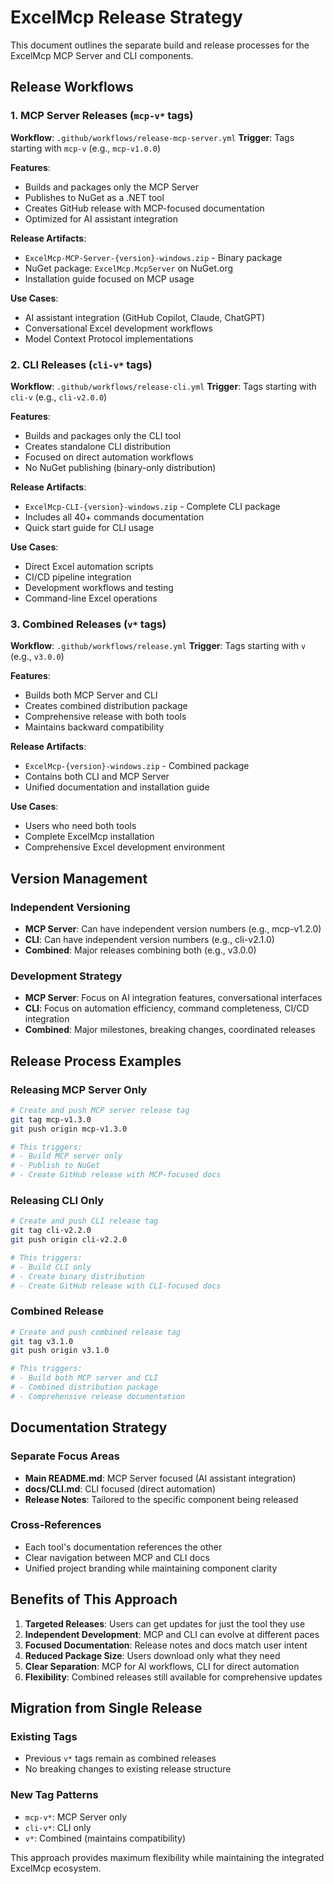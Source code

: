# ExcelMcp Release Strategy

This document outlines the separate build and release processes for the ExcelMcp MCP Server and CLI components.

## Release Workflows

### 1. MCP Server Releases (`mcp-v*` tags)

**Workflow**: `.github/workflows/release-mcp-server.yml`
**Trigger**: Tags starting with `mcp-v` (e.g., `mcp-v1.0.0`)

**Features**:
- Builds and packages only the MCP Server
- Publishes to NuGet as a .NET tool
- Creates GitHub release with MCP-focused documentation
- Optimized for AI assistant integration

**Release Artifacts**:
- `ExcelMcp-MCP-Server-{version}-windows.zip` - Binary package
- NuGet package: `ExcelMcp.McpServer` on NuGet.org
- Installation guide focused on MCP usage

**Use Cases**:
- AI assistant integration (GitHub Copilot, Claude, ChatGPT)
- Conversational Excel development workflows
- Model Context Protocol implementations

### 2. CLI Releases (`cli-v*` tags)

**Workflow**: `.github/workflows/release-cli.yml`
**Trigger**: Tags starting with `cli-v` (e.g., `cli-v2.0.0`)

**Features**:
- Builds and packages only the CLI tool
- Creates standalone CLI distribution
- Focused on direct automation workflows
- No NuGet publishing (binary-only distribution)

**Release Artifacts**:
- `ExcelMcp-CLI-{version}-windows.zip` - Complete CLI package
- Includes all 40+ commands documentation
- Quick start guide for CLI usage

**Use Cases**:
- Direct Excel automation scripts
- CI/CD pipeline integration
- Development workflows and testing
- Command-line Excel operations

### 3. Combined Releases (`v*` tags)

**Workflow**: `.github/workflows/release.yml`
**Trigger**: Tags starting with `v` (e.g., `v3.0.0`)

**Features**:
- Builds both MCP Server and CLI
- Creates combined distribution package
- Comprehensive release with both tools
- Maintains backward compatibility

**Release Artifacts**:
- `ExcelMcp-{version}-windows.zip` - Combined package
- Contains both CLI and MCP Server
- Unified documentation and installation guide

**Use Cases**:
- Users who need both tools
- Complete ExcelMcp installation
- Comprehensive Excel development environment

## Version Management

### Independent Versioning
- **MCP Server**: Can have independent version numbers (e.g., mcp-v1.2.0)
- **CLI**: Can have independent version numbers (e.g., cli-v2.1.0)
- **Combined**: Major releases combining both (e.g., v3.0.0)

### Development Strategy
- **MCP Server**: Focus on AI integration features, conversational interfaces
- **CLI**: Focus on automation efficiency, command completeness, CI/CD integration
- **Combined**: Major milestones, breaking changes, coordinated releases

## Release Process Examples

### Releasing MCP Server Only
```bash
# Create and push MCP server release tag
git tag mcp-v1.3.0
git push origin mcp-v1.3.0

# This triggers:
# - Build MCP server only
# - Publish to NuGet
# - Create GitHub release with MCP-focused docs
```

### Releasing CLI Only
```bash
# Create and push CLI release tag
git tag cli-v2.2.0
git push origin cli-v2.2.0

# This triggers:
# - Build CLI only
# - Create binary distribution
# - Create GitHub release with CLI-focused docs
```

### Combined Release
```bash
# Create and push combined release tag
git tag v3.1.0
git push origin v3.1.0

# This triggers:
# - Build both MCP server and CLI
# - Combined distribution package
# - Comprehensive release documentation
```

## Documentation Strategy

### Separate Focus Areas
- **Main README.md**: MCP Server focused (AI assistant integration)
- **docs/CLI.md**: CLI focused (direct automation)
- **Release Notes**: Tailored to the specific component being released

### Cross-References
- Each tool's documentation references the other
- Clear navigation between MCP and CLI docs
- Unified project branding while maintaining component clarity

## Benefits of This Approach

1. **Targeted Releases**: Users can get updates for just the tool they use
2. **Independent Development**: MCP and CLI can evolve at different paces
3. **Focused Documentation**: Release notes and docs match user intent
4. **Reduced Package Size**: Users download only what they need
5. **Clear Separation**: MCP for AI workflows, CLI for direct automation
6. **Flexibility**: Combined releases still available for comprehensive updates

## Migration from Single Release

### Existing Tags
- Previous `v*` tags remain as combined releases
- No breaking changes to existing release structure

### New Tag Patterns
- `mcp-v*`: MCP Server only
- `cli-v*`: CLI only  
- `v*`: Combined (maintains compatibility)

This approach provides maximum flexibility while maintaining the integrated ExcelMcp ecosystem.